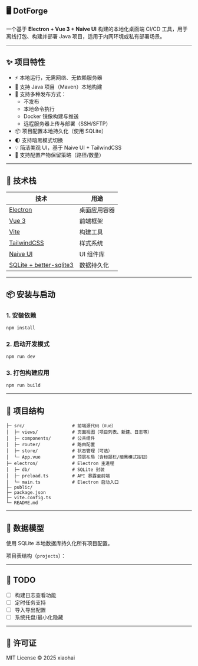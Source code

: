 
## 🖥️ DotForge

一个基于 **Electron + Vue 3 + Naive UI** 构建的本地化桌面端 CI/CD 工具，用于离线打包、构建并部署 Java 项目，适用于内网环境或私有部署场景。

---

## ✨ 项目特性

- ⚡ 本地运行，无需网络、无依赖服务器
- 🧱 支持 Java 项目（Maven）本地构建
- 🚀 支持多种发布方式：
  - 不发布
  - 本地命令执行
  - Docker 镜像构建与推送
  - 远程服务器上传与部署（SSH/SFTP）
- 📦 项目配置本地持久化（使用 SQLite）
- 🌓 支持暗黑模式切换
- 💡 简洁美观 UI，基于 Naive UI + TailwindCSS
- 🔧 支持配置产物保留策略（路径/数量）

---

## 🧰 技术栈

| 技术       | 用途                |
|------------|---------------------|
| [Electron](https://www.electronjs.org/)     | 桌面应用容器 |
| [Vue 3](https://vuejs.org/)                | 前端框架      |
| [Vite](https://vitejs.dev/)               | 构建工具      |
| [TailwindCSS](https://tailwindcss.com/)    | 样式系统      |
| [Naive UI](https://www.naiveui.com/)       | UI 组件库     |
| [SQLite + better-sqlite3](https://github.com/WiseLibs/better-sqlite3) | 数据持久化    |

---

## 📦 安装与启动

### 1. 安装依赖

```bash
npm install
````

### 2. 启动开发模式

```bash
npm run dev
```

### 3. 打包构建应用

```bash
npm run build
```

---

## 🧩 项目结构

```
├─ src/                  # 前端源代码（Vue）
│  ├─ views/             # 页面视图（项目列表、新建、日志等）
│  ├─ components/        # 公共组件
│  ├─ router/            # 路由配置
│  ├─ store/             # 状态管理（可选）
│  └─ App.vue            # 顶层布局（含标题栏/暗黑模式按钮）
├─ electron/             # Electron 主进程
│  ├─ db/                # SQLite 封装
│  ├─ preload.ts         # API 暴露至前端
│  └─ main.ts            # Electron 启动入口
├─ public/
├─ package.json
├─ vite.config.ts
└─ README.md
```

---

## 📁 数据模型

使用 SQLite 本地数据库持久化所有项目配置。

项目表结构（`projects`）：

---

## 💬 TODO

* [ ] 构建日志查看功能
* [ ] 定时任务支持
* [ ] 导入导出配置
* [ ] 系统托盘/最小化隐藏

---

## 📃 许可证

MIT License © 2025 xiaohai
